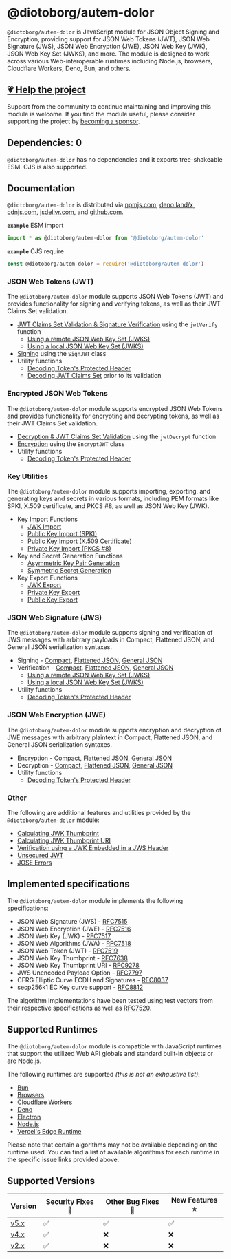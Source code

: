 # @diotoborg/autem-dolor

`@diotoborg/autem-dolor` is JavaScript module for JSON Object Signing and Encryption, providing support for JSON Web Tokens (JWT), JSON Web Signature (JWS), JSON Web Encryption (JWE), JSON Web Key (JWK), JSON Web Key Set (JWKS), and more. The module is designed to work across various Web-interoperable runtimes including Node.js, browsers, Cloudflare Workers, Deno, Bun, and others.

## [💗 Help the project](https://github.com/sponsors/panva)

Support from the community to continue maintaining and improving this module is welcome. If you find the module useful, please consider supporting the project by [becoming a sponsor](https://github.com/sponsors/panva).

## Dependencies: 0

`@diotoborg/autem-dolor` has no dependencies and it exports tree-shakeable ESM. CJS is also supported.

## Documentation

`@diotoborg/autem-dolor` is distributed via [npmjs.com](https://www.npmjs.com/package/@diotoborg/autem-dolor), [deno.land/x](https://deno.land/x/@diotoborg/autem-dolor), [cdnjs.com](https://cdnjs.com/libraries/@diotoborg/autem-dolor), [jsdelivr.com](https://www.jsdelivr.com/package/npm/@diotoborg/autem-dolor), and [github.com](https://github.com/diotoborg/autem-dolor).

**`example`** ESM import
```js
import * as @diotoborg/autem-dolor from '@diotoborg/autem-dolor'
```

**`example`** CJS require
```js
const @diotoborg/autem-dolor = require('@diotoborg/autem-dolor')
```

### JSON Web Tokens (JWT)

The `@diotoborg/autem-dolor` module supports JSON Web Tokens (JWT) and provides functionality for signing and verifying tokens, as well as their JWT Claims Set validation.

- [JWT Claims Set Validation & Signature Verification](docs/functions/jwt_verify.jwtVerify.md) using the `jwtVerify` function
  - [Using a remote JSON Web Key Set (JWKS)](docs/functions/jwks_remote.createRemoteJWKSet.md)
  - [Using a local JSON Web Key Set (JWKS)](docs/functions/jwks_local.createLocalJWKSet.md)
- [Signing](docs/classes/jwt_sign.SignJWT.md) using the `SignJWT` class
- Utility functions
  - [Decoding Token's Protected Header](docs/functions/util_decode_protected_header.decodeProtectedHeader.md)
  - [Decoding JWT Claims Set](docs/functions/util_decode_jwt.decodeJwt.md) prior to its validation

### Encrypted JSON Web Tokens

The `@diotoborg/autem-dolor` module supports encrypted JSON Web Tokens and provides functionality for encrypting and decrypting tokens, as well as their JWT Claims Set validation.

- [Decryption & JWT Claims Set Validation](docs/functions/jwt_decrypt.jwtDecrypt.md) using the `jwtDecrypt` function
- [Encryption](docs/classes/jwt_encrypt.EncryptJWT.md) using the `EncryptJWT` class
- Utility functions
  - [Decoding Token's Protected Header](docs/functions/util_decode_protected_header.decodeProtectedHeader.md)

### Key Utilities

The `@diotoborg/autem-dolor` module supports importing, exporting, and generating keys and secrets in various formats, including PEM formats like SPKI, X.509 certificate, and PKCS #8, as well as JSON Web Key (JWK).

- Key Import Functions
  - [JWK Import](docs/functions/key_import.importJWK.md)
  - [Public Key Import (SPKI)](docs/functions/key_import.importSPKI.md)
  - [Public Key Import (X.509 Certificate)](docs/functions/key_import.importX509.md)
  - [Private Key Import (PKCS #8)](docs/functions/key_import.importPKCS8.md)
- Key and Secret Generation Functions
  - [Asymmetric Key Pair Generation](docs/functions/key_generate_key_pair.generateKeyPair.md)
  - [Symmetric Secret Generation](docs/functions/key_generate_secret.generateSecret.md)
- Key Export Functions
  - [JWK Export](docs/functions/key_export.exportJWK.md)
  - [Private Key Export](docs/functions/key_export.exportPKCS8.md)
  - [Public Key Export](docs/functions/key_export.exportSPKI.md)

### JSON Web Signature (JWS)

The `@diotoborg/autem-dolor` module supports signing and verification of JWS messages with arbitrary payloads in Compact, Flattened JSON, and General JSON serialization syntaxes.

- Signing - [Compact](docs/classes/jws_compact_sign.CompactSign.md), [Flattened JSON](docs/classes/jws_flattened_sign.FlattenedSign.md), [General JSON](docs/classes/jws_general_sign.GeneralSign.md)
- Verification - [Compact](docs/functions/jws_compact_verify.compactVerify.md), [Flattened JSON](docs/functions/jws_flattened_verify.flattenedVerify.md), [General JSON](docs/functions/jws_general_verify.generalVerify.md)
  - [Using a remote JSON Web Key Set (JWKS)](docs/functions/jwks_remote.createRemoteJWKSet.md)
  - [Using a local JSON Web Key Set (JWKS)](docs/functions/jwks_local.createLocalJWKSet.md)
- Utility functions
  - [Decoding Token's Protected Header](docs/functions/util_decode_protected_header.decodeProtectedHeader.md)

### JSON Web Encryption (JWE)

The `@diotoborg/autem-dolor` module supports encryption and decryption of JWE messages with arbitrary plaintext in Compact, Flattened JSON, and General JSON serialization syntaxes.

- Encryption - [Compact](docs/classes/jwe_compact_encrypt.CompactEncrypt.md), [Flattened JSON](docs/classes/jwe_flattened_encrypt.FlattenedEncrypt.md), [General JSON](docs/classes/jwe_general_encrypt.GeneralEncrypt.md)
- Decryption - [Compact](docs/functions/jwe_compact_decrypt.compactDecrypt.md), [Flattened JSON](docs/functions/jwe_flattened_decrypt.flattenedDecrypt.md), [General JSON](docs/functions/jwe_general_decrypt.generalDecrypt.md)
- Utility functions
  - [Decoding Token's Protected Header](docs/functions/util_decode_protected_header.decodeProtectedHeader.md)

### Other

The following are additional features and utilities provided by the `@diotoborg/autem-dolor` module:

- [Calculating JWK Thumbprint](docs/functions/jwk_thumbprint.calculateJwkThumbprint.md)
- [Calculating JWK Thumbprint URI](docs/functions/jwk_thumbprint.calculateJwkThumbprintUri.md)
- [Verification using a JWK Embedded in a JWS Header](docs/functions/jwk_embedded.EmbeddedJWK.md)
- [Unsecured JWT](docs/classes/jwt_unsecured.UnsecuredJWT.md)
- [JOSE Errors](docs/modules/util_errors.md)

## Implemented specifications

The `@diotoborg/autem-dolor` module implements the following specifications:

- JSON Web Signature (JWS) - [RFC7515](https://www.rfc-editor.org/rfc/rfc7515)
- JSON Web Encryption (JWE) - [RFC7516](https://www.rfc-editor.org/rfc/rfc7516)
- JSON Web Key (JWK) - [RFC7517](https://www.rfc-editor.org/rfc/rfc7517)
- JSON Web Algorithms (JWA) - [RFC7518](https://www.rfc-editor.org/rfc/rfc7518)
- JSON Web Token (JWT) - [RFC7519](https://www.rfc-editor.org/rfc/rfc7519)
- JSON Web Key Thumbprint - [RFC7638](https://www.rfc-editor.org/rfc/rfc7638)
- JSON Web Key Thumbprint URI - [RFC9278](https://www.rfc-editor.org/rfc/rfc9278)
- JWS Unencoded Payload Option - [RFC7797](https://www.rfc-editor.org/rfc/rfc7797)
- CFRG Elliptic Curve ECDH and Signatures - [RFC8037](https://www.rfc-editor.org/rfc/rfc8037)
- secp256k1 EC Key curve support - [RFC8812](https://www.rfc-editor.org/rfc/rfc8812)

The algorithm implementations have been tested using test vectors from their respective specifications as well as [RFC7520](https://www.rfc-editor.org/rfc/rfc7520).

## Supported Runtimes

The `@diotoborg/autem-dolor` module is compatible with JavaScript runtimes that support the utilized Web API globals and standard built-in objects or are Node.js.

The following runtimes are supported _(this is not an exhaustive list)_:
- [Bun](https://github.com/diotoborg/autem-dolor/issues/471)
- [Browsers](https://github.com/diotoborg/autem-dolor/issues/263)
- [Cloudflare Workers](https://github.com/diotoborg/autem-dolor/issues/265)
- [Deno](https://github.com/diotoborg/autem-dolor/issues/266)
- [Electron](https://github.com/diotoborg/autem-dolor/issues/264)
- [Node.js](https://github.com/diotoborg/autem-dolor/issues/262)
- [Vercel's Edge Runtime](https://github.com/diotoborg/autem-dolor/issues/301)

Please note that certain algorithms may not be available depending on the runtime used. You can find a list of available algorithms for each runtime in the specific issue links provided above.

## Supported Versions

| Version | Security Fixes 🔑 | Other Bug Fixes 🐞 | New Features ⭐ |
| ------- | --------- | -------- | -------- |
| [v5.x](https://github.com/diotoborg/autem-dolor/tree/v5.x) | ✅ | ✅ | ✅ |
| [v4.x](https://github.com/diotoborg/autem-dolor/tree/v4.x) | ✅ | ❌ | ❌ |
| [v2.x](https://github.com/diotoborg/autem-dolor/tree/v2.x) | ✅ | ❌ | ❌ |
